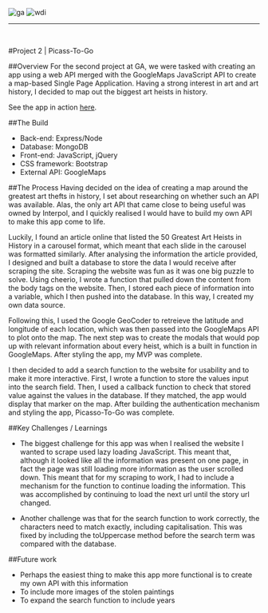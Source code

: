 ![ga](https://cloud.githubusercontent.com/assets/20629455/23824362/2c9817c2-066d-11e7-8988-7b1eefc6d628.jpg)![wdi](https://cloud.githubusercontent.com/assets/20629455/23824363/2ddeaa7e-066d-11e7-8630-f7c890c9f1c1.png)___<br>#Project 2 | Picass-To-Go##OverviewFor the second project at GA, we were tasked with creating an app using a web API merged with the GoogleMaps JavaScript API to create a map-based Single Page Application. Having a strong interest in art and art history, I decided to map out the biggest art heists in history.See the app in action [here](https://picasso-to-go.herokuapp.com/).##The Build

* Back-end: Express/Node* Database: MongoDB* Front-end: JavaScript, jQuery* CSS framework: Bootstrap* External API: GoogleMaps##The Process
Having decided on the idea of creating a map around the greatest art thefts in history, I set about researching on whether such an API was available. Alas, the only art API that came close to being useful was owned by Interpol, and I quickly realised I would have to build my own API to make this app come to life.

Luckily, I found an article online that listed the 50 Greatest Art Heists in History in a carousel format, which meant that each slide in the carousel was formatted similarly. After analysing the information the article provided, I designed and built a database to store the data I would receive after scraping the site. Scraping the website was fun as it was one big puzzle to solve. Using cheerio, I wrote a function that pulled down the content from the body tags on the website. Then, I stored each piece of information into a variable, which I then pushed into the database. In this way, I created my own data source.

Following this, I used the Google GeoCoder to retreieve the latitude and longitude of each location, which was then passed into the GoogleMaps API to plot onto the map. The next step was to create the modals that would pop up with relevant information about every heist, which is a built in function in GoogleMaps. After styling the app, my MVP was complete.

I then decided to add a search function to the website for usability and to make it more interactive. First, I wrote a function to store the values input into the search field. Then, I used a callback function to check that stored value against the values in the database. If they matched, the app would display that marker on the map. After building the authentication mechanism and styling the app, Picasso-To-Go was complete.##Key Challenges / Learnings- The biggest challenge for this app was when I realised the website I wanted to scrape used lazy loading JavaScript. This meant that, although it looked like all the information was present on one page, in fact the page was still loading more information as the user scrolled down. This meant that for my scraping to work, I had to include a mechanism for the function to continue loading the information. This was accomplished by continuing to load the next url until the story url changed.

- Another challenge was that for the search function to work correctly, the characters need to match exactly, including capitalisation. This was fixed by including the toUppercase method before the search term was compared with the database.##Future work

- Perhaps the easiest thing to make this app more functional is to create my own API with this information
- To include more images of the stolen paintings
- To expand the search function to include years